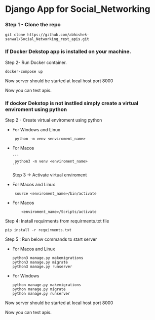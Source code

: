 # Django App for Social_Networking

### Step 1 - Clone the repo

```
git clone https://github.com/abhishek-sanwal/Social_Networking_rest_apis.git
```

### If Docker Dekstop app is installed on your machine.

Step 2- Run Docker container.

```
docker-compose up

```

Now server should be started at local host port 8000

Now you can test apis.

### If docker Dekstop is not instlled simply create a virtual enviroment using python

Step 2 - Create virtual enviroment using python

- For Windows and Linux

  ```
   python -m venv <enviroment_name>

  ```

- For Macos

      ```
       python3 -m venv <enviroment_name>
      ```

  Step 3 -> Activate virtual enviroment

- For Macos and Linux

  ```
   source <enviroment_name>/bin/activate

  ```

- For Macos

  ```
      <enviroment_name>/Scripts/activate

  ```

Step 4: Install requirments from requirments.txt file

```
pip install -r requirments.txt
```

Step 5 : Run below commands to start server

- For Macos and Linux
  ```
  python3 manage.py makemigrations
  python3 manage.py migrate
  python3 manage.py runserver
  ```
- For Windows

  ```
  python manage.py makemigrations
  python manage.py migrate
  python manage.py runserver
  ```

Now server should be started at local host port 8000

Now you can test apis.
